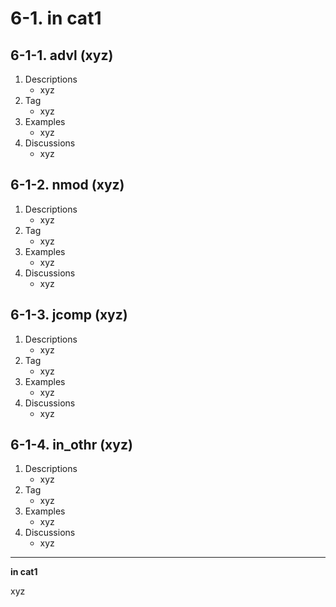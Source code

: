 # 6-1. in cat1

## 6-1-1. advl (xyz)

1. Descriptions
    - xyz
2. Tag
    - xyz
3. Examples
    - xyz
4. Discussions
    - xyz

## 6-1-2. nmod (xyz)

1. Descriptions
    - xyz
2. Tag
    - xyz
3. Examples
    - xyz
4. Discussions
    - xyz

## 6-1-3. jcomp (xyz)

1. Descriptions
    - xyz
2. Tag
    - xyz
3. Examples
    - xyz
4. Discussions
    - xyz

## 6-1-4. in_othr (xyz)

1. Descriptions
    - xyz
2. Tag
    - xyz
3. Examples
    - xyz
4. Discussions
    - xyz
---

**in cat1**

xyz
